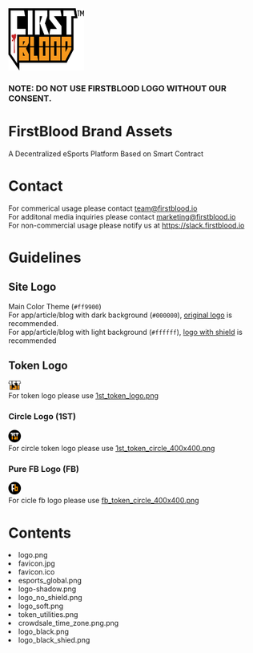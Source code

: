 <img src = "logo_black_shied.png" width = "30%">

### NOTE: DO NOT USE FIRSTBLOOD LOGO WITHOUT OUR CONSENT.

# FirstBlood Brand Assets 
A Decentralized eSports Platform Based on Smart Contract

# Contact
For commerical usage please contact team@firstblood.io <br>
For additonal media inquiries please contact marketing@firstblood.io <br>
For non-commercial usage please notify us at https://slack.firstblood.io

# Guidelines

## Site Logo
Main Color Theme (`#ff9900`) <br>
For app/article/blog with dark background (`#000000`), [original logo](logo.png) is recommended. <br>
For app/article/blog with light background (`#ffffff`), [logo with shield](logo_black_shied.png) is recommended <br>

## Token Logo
<img src = "1st_token_logo.png" width = "5%"><br>
For token logo please use [1st_token_logo.png](1st_token_logo.png) <br>

### Circle Logo (1ST)
<img src = "1st_token_circle_400x400.png" width = "5%"><br>
For circle token logo please use [1st_token_circle_400x400.png](1st_token_circle_400x400.png) <br>

### Pure FB Logo (FB)
<img src = "fb_token_circle_400x400.png" width = "5%"><br>
For cicle fb logo please use [fb_token_circle_400x400.png](fb_token_circle_400x400.png) <br>



# Contents
<li>logo.png</li>
<li>favicon.jpg</li>
<li>favicon.ico</li>
<li>esports_global.png</li>
<li>logo-shadow.png	</li>
<li>logo_no_shield.png</li>
<li>logo_soft.png</li>
<li>token_utilities.png</li>
<li>crowdsale_time_zone.png.png</li>
<li>logo_black.png</li>
<li>logo_black_shied.png</li>
